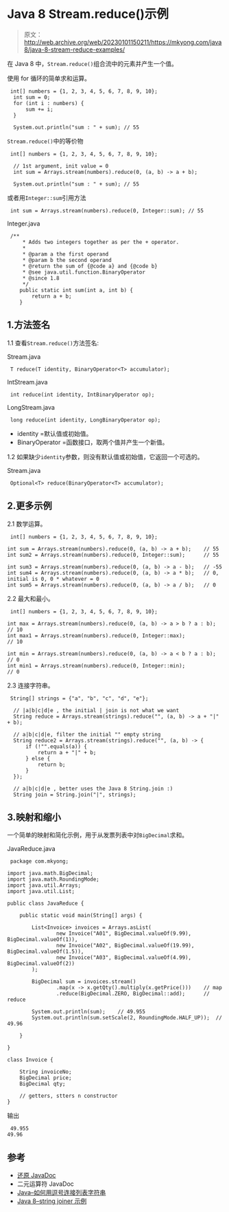 # Java 8 Stream.reduce()示例

> 原文：<http://web.archive.org/web/20230101150211/https://mkyong.com/java8/java-8-stream-reduce-examples/>

在 Java 8 中，`Stream.reduce()`组合流中的元素并产生一个值。

使用 for 循环的简单求和运算。

```
 int[] numbers = {1, 2, 3, 4, 5, 6, 7, 8, 9, 10};
  int sum = 0;
  for (int i : numbers) {
      sum += i;
  }

  System.out.println("sum : " + sum); // 55 
```

`Stream.reduce()`中的等价物

```
 int[] numbers = {1, 2, 3, 4, 5, 6, 7, 8, 9, 10};

  // 1st argument, init value = 0
  int sum = Arrays.stream(numbers).reduce(0, (a, b) -> a + b);

  System.out.println("sum : " + sum); // 55 
```

或者用`Integer::sum`引用方法

```
 int sum = Arrays.stream(numbers).reduce(0, Integer::sum); // 55 
```

Integer.java

```
 /**
     * Adds two integers together as per the + operator.
     *
     * @param a the first operand
     * @param b the second operand
     * @return the sum of {@code a} and {@code b}
     * @see java.util.function.BinaryOperator
     * @since 1.8
     */
    public static int sum(int a, int b) {
        return a + b;
    } 
```

## 1.方法签名

1.1 查看`Stream.reduce()`方法签名:

Stream.java

```
 T reduce(T identity, BinaryOperator<T> accumulator); 
```

IntStream.java

```
 int reduce(int identity, IntBinaryOperator op); 
```

LongStream.java

```
 long reduce(int identity, LongBinaryOperator op); 
```

*   identity =默认值或初始值。
*   BinaryOperator =函数接口，取两个值并产生一个新值。

1.2 如果缺少`identity`参数，则没有默认值或初始值，它返回一个可选的。

Stream.java

```
 Optional<T> reduce(BinaryOperator<T> accumulator); 
```

## 2.更多示例

2.1 数学运算。

```
 int[] numbers = {1, 2, 3, 4, 5, 6, 7, 8, 9, 10};

int sum = Arrays.stream(numbers).reduce(0, (a, b) -> a + b);    // 55
int sum2 = Arrays.stream(numbers).reduce(0, Integer::sum);      // 55

int sum3 = Arrays.stream(numbers).reduce(0, (a, b) -> a - b);   // -55
int sum4 = Arrays.stream(numbers).reduce(0, (a, b) -> a * b);   // 0, initial is 0, 0 * whatever = 0
int sum5 = Arrays.stream(numbers).reduce(0, (a, b) -> a / b);   // 0 
```

2.2 最大和最小。

```
 int[] numbers = {1, 2, 3, 4, 5, 6, 7, 8, 9, 10};

int max = Arrays.stream(numbers).reduce(0, (a, b) -> a > b ? a : b);  // 10
int max1 = Arrays.stream(numbers).reduce(0, Integer::max);            // 10

int min = Arrays.stream(numbers).reduce(0, (a, b) -> a < b ? a : b);  // 0
int min1 = Arrays.stream(numbers).reduce(0, Integer::min);            // 0 
```

2.3 连接字符串。

```
 String[] strings = {"a", "b", "c", "d", "e"};

  // |a|b|c|d|e , the initial | join is not what we want
  String reduce = Arrays.stream(strings).reduce("", (a, b) -> a + "|" + b);

  // a|b|c|d|e, filter the initial "" empty string
  String reduce2 = Arrays.stream(strings).reduce("", (a, b) -> {
      if (!"".equals(a)) {
          return a + "|" + b;
      } else {
          return b;
      }
  });

  // a|b|c|d|e , better uses the Java 8 String.join :)
  String join = String.join("|", strings); 
```

## 3.映射和缩小

一个简单的映射和简化示例，用于从发票列表中对`BigDecimal`求和。

JavaReduce.java

```
 package com.mkyong;

import java.math.BigDecimal;
import java.math.RoundingMode;
import java.util.Arrays;
import java.util.List;

public class JavaReduce {

    public static void main(String[] args) {

        List<Invoice> invoices = Arrays.asList(
                new Invoice("A01", BigDecimal.valueOf(9.99), BigDecimal.valueOf(1)),
                new Invoice("A02", BigDecimal.valueOf(19.99), BigDecimal.valueOf(1.5)),
                new Invoice("A03", BigDecimal.valueOf(4.99), BigDecimal.valueOf(2))
        );

        BigDecimal sum = invoices.stream()
                .map(x -> x.getQty().multiply(x.getPrice()))    // map
                .reduce(BigDecimal.ZERO, BigDecimal::add);      // reduce

        System.out.println(sum);    // 49.955
        System.out.println(sum.setScale(2, RoundingMode.HALF_UP));  // 49.96

    }

}

class Invoice {

    String invoiceNo;
    BigDecimal price;
    BigDecimal qty;

    // getters, stters n constructor
} 
```

输出

```
 49.955
49.96 
```

## 参考

*   [还原 JavaDoc](http://web.archive.org/web/20221205173700/https://docs.oracle.com/javase/tutorial/collections/streams/reduction.html)
*   二元运算符 JavaDoc
*   [Java–如何用逗号连接列表字符串](/web/20221205173700/https://mkyong.com/java/java-how-to-join-list-string-with-commas/)
*   [Java 8–string joiner 示例](/web/20221205173700/https://mkyong.com/java8/java-8-stringjoiner-example/)

<input type="hidden" id="mkyong-current-postId" value="15476">